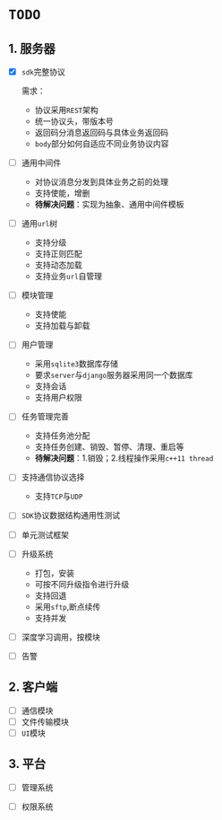 # `TODO`

## 1. 服务器

- [x] `sdk`完整协议

  需求：

  - 协议采用`REST`架构
  - 统一协议头，带版本号
  - 返回码分消息返回码与具体业务返回码
  - `body`部分如何自适应不同业务协议内容

- [ ] 通用中间件

  - 对协议消息分发到具体业务之前的处理
  - 支持使能，增删
  - **待解决问题**：实现为抽象、通用中间件模板

- [ ] 通用`url`树

  - 支持分级
  - 支持正则匹配
  - 支持动态加载
  - 支持业务`url`自管理

- [ ] 模块管理

  - 支持使能
  - 支持加载与卸载

- [ ] 用户管理

  - 采用`sqlite3`数据库存储
  - 要求`server`与`django`服务器采用同一个数据库
  - 支持会话
  - 支持用户权限

- [ ] 任务管理完善

  - 支持任务池分配
  - 支持任务创建、销毁、暂停、清理、重启等
  - **待解决问题**：1.销毁；2.线程操作采用`c++11 thread`

- [ ] 支持通信协议选择

  - 支持`TCP`与`UDP`

- [ ] `SDK`协议数据结构通用性测试

- [ ] 单元测试框架

- [ ] 升级系统

  - 打包，安装
  - 可按不同升级指令进行升级
  - 支持回退
  - 采用`sftp`,断点续传
  - 支持并发

- [ ] 深度学习调用，按模块

- [ ] 告警

## 2. 客户端

- [ ] 通信模块
- [ ] 文件传输模块
- [ ] `UI`模块

## 3. 平台

- [ ] 管理系统
- [ ] 权限系统

